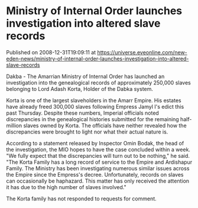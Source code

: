 # Ministry of Internal Order launches investigation into altered slave records
Published on 2008-12-31T19:09:11 at https://universe.eveonline.com/new-eden-news/ministry-of-internal-order-launches-investigation-into-altered-slave-records

Dakba - The Amarrian Ministry of Internal Order has launched an investigation into the genealogical records of approximately 250,000 slaves belonging to Lord Adash Korta, Holder of the Dabka system.   
  
Korta is one of the largest slaveholders in the Amarr Empire. His estates have already freed 300,000 slaves following Empress Jamyl I's edict this past Thursday. Despite these numbers, Imperial officials noted discrepancies in the genealogical histories submitted for the remaining half-million slaves owned by Korta. The officials have neither revealed how the discrepancies were brought to light nor what their actual nature is.  
  
According to a statement released by Inspector Omin Bodak, the head of the investigation, the MIO hopes to have the case concluded within a week. "We fully expect that the discrepancies will turn out to be nothing," he said. "The Korta Family has a long record of service to the Empire and Ardishapur Family. The Ministry has been investigating numerous similar issues across the Empire since the Empress's decree. Unfortunately, records on slaves can occasionally be haphazard. This matter has only received the attention it has due to the high number of slaves involved."  
  
The Korta family has not responded to requests for comment.
